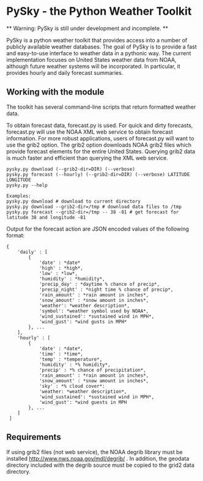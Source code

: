 # PySky - the Python Weather Toolkit

** Warning: PySky is still under development and incomplete. **

PySky is a python weather toolkit that provides access into a number of publicly available weather databases.  The goal of PySky is to provide a fast and easy-to-use interface to weather data in a pythonic way.  The current implementation focuses on United States weather data from NOAA, although future weather systems will be incorporated.  In particular, it provides hourly and daily forecast summaries.

## Working with the module

The toolkit has several command-line scripts that return formatted weather data.  

To obtain forecast data, forecast.py is used.  For quick and dirty forecasts, forecast.py will use the NOAA XML web service to obtain forecast information.  For more robust applications, users of forecast.py will want to use the grib2 option.  The grib2 option downloads NOAA grib2 files which provide forecast elements for the entire United States.  Querying grib2 data is much faster and efficient than querying the XML web service.

    pysky.py download (--grib2-dir=DIR) (--verbose)
    pysky.py forecast (--hourly) (--grib2-dir=DIR) (--verbose) LATITUDE LONGITUDE
    pysky.py --help

    Examples:
    pysky.py download # download to current directory
    pysky.py download --grib2-dir=/tmp # download data files to /tmp
    pysky.py forecast --grib2-dir=/tmp -- 38 -81 # get forecast for latitude 38 and longitude -81

Output for the forecast action are JSON encoded values of the following format:

    { 
        'daily' : [
            {
                'date' : *date*
                'high' : *high*,
                'low' : *low*,
                'humidity' : *humidity*,
                'precip_day' : *daytime % chance of precip*,
                'precip_night' : *night time % chance of precip*,
                'rain_amount' : *rain amount in inches*,
                'snow_amount' : *snow amount in inches*,
                'weather': *weather description*,
                'symbol': *weather symbol used by NOAA*,
                'wind_sustained': *sustained wind in MPH*,
                'wind_gust': *wind gusts in MPH* 
            }, ...
        ],
        'hourly' : [
            {
                'date' : *date*,
                'time' : *time*,
                'temp' : *temperature*,
                'humidity' : *% humidity*,
                'precip' : *% chance of precipitation*,
                'rain_amount' : *rain amount in inches*,
                'snow_amount' : *snow amount in inches*,
                'sky' : *% cloud cover*:
                'weather: *weather description*,
                'wind_sustained': *sustained wind in MPH*,
                'wind_gust': *wind guests in MPH 
            }, ...
        ]
     ]   

## Requirements

If using grib2 files (not web service), the NOAA degrib library must be installed http://www.nws.noaa.gov/mdl/degrib/ .  In addition, the geodata directory included with the degrib source must be copied to the grid2 data directory.
